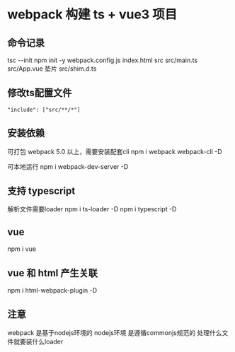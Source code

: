 # webpack 构建 ts + vue3 项目

## 命令记录
tsc --init
npm init -y
webpack.config.js
index.html
src
src/main.ts
src/App.vue
垫片
src/shim.d.ts

## 修改ts配置文件
`"include": ["src/**/*"]`

## 安装依赖
可打包
webpack 5.0 以上，需要安装配套cli
npm i webpack webpack-cli -D

可本地运行
npm i webpack-dev-server -D

## 支持 typescript
解析文件需要loader
npm i ts-loader -D
npm i typescript -D

## vue
npm i vue
 

## vue 和 html 产生关联
npm i html-webpack-plugin -D

## 注意
webpack 是基于nodejs环境的
nodejs环境 是遵循commonjs规范的
处理什么文件就要装什么loader